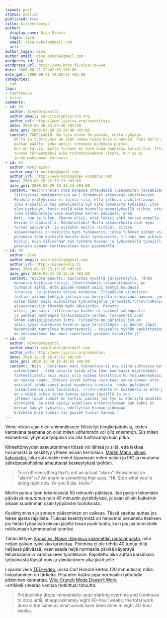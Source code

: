 ```yaml
---
layout: post
status: publish
published: true
title: Kiireettömyys
author:
  display_name: Oiva Eskola
  login: oiva
  email: oiva.eskola@gmail.com
  url: ''
author_login: oiva
author_email: oiva.eskola@gmail.com
wordpress_id: 144
wordpress_url: http://www.bobs.fi/oiva/?p=144
date: 2008-08-21 22:02:15 +03:00
date_gmt: 2008-08-21 19:02:15 +03:00
categories:
- työ
tags:
- tuottavuus
- kiire
comments:
- id: 83
  author: Aivoterapeutti
  author_email: sanoittaja@lyyrica.org
  author_url: http://www.lyyrica.org/sanoittaja
  date: 2008-08-28 23:29:40 +03:00
  date_gmt: 2008-08-28 20:29:40 +03:00
  content: TODELLAKIN! Mä tein ennen 8h päivää, mutta nykyään
    6h:ta ja tuottavuus on ihan samaa tasoa kuin ennenkin. Toki mulla on provikka
    palkan päälle, joka potkii tekemään pidempää päivää
    kun on tarvis, mutta turhaan ei tule enää duunissa lorvailtua. Ittensä
    tuntee tärkeemmäksi eikä työnantajaakaan vituta, kun se ei
    joudu maksamaan turhasta.
- id: 84
  author: Moninainen
  author_email: mnainen@gmail.com
  author_url: http://www.moninainen.vuodatus.net
  date: 2008-08-29 22:33:13 +03:00
  date_gmt: 2008-08-29 19:33:13 +03:00
  content: "Hei!\r\nOlen itse monessa yhteydessä (useimmiten jaksamiseen ja tuottavuuteen
    liittyvissä seminaareissa ym.) törmännyt aikavaras-käsitteeseen.
    Minusta yrityksissä ei tajuta sitä, että jatkuva tavoitettavuus
    joko s-postilla tai puhelimella syö sitä tehokasta työaikaa. Itse
    olen pyrkinyt, tosin vielä aika huonolla menestyksellä siihen, että
    luen sähköposteja vain muutaman kerran päivässä, enkä
    heti, kun se tulee. Ihanne olisi, että lukisi ehkä kerran aamulla ja
    kerran iltapäivällä. Mahdotontako? Muita aikavarkaita ovat myös
    turhat palaverit (ja niitähän meillä riittää). Sitten
    aikavarkaiksi on mainittu myös työkaverit, jotka tulevat siihen viereen
    puhumaan ihan kaikista muista kuin työasioista. \r\nJos nuo aikavarkaat saadaan
    kuriin, niin silloinhan tuo työteho kasvaa ja lyhyemmällä työajalla
    päästään samaan tuottavuuteen kuin pidemmällä."
- id: 85
  author: Oiva
  author_email: oiva.eskola@gmail.com
  author_url: http://oivaeskola.fi
  date: 2008-08-31 23:13:16 +03:00
  date_gmt: 2008-08-31 20:13:16 +03:00
  content: "Aivoterapeutti: kuulostaa hyvältä järjestelyltä. Tähän
    mennessä kaikissa töissä, lähettihommia lukuunottamatta, on
    tuntunut siltä, että päivän hommat saisi tehtyä kuudessa
    tunnissa. Ja joissain töissä kolmessa. Iltapäivän viimeisten
    tuntien aikana tehtyjä juttuja saa korjailla seuraavana aamuna, jne. Mutta
    miten tämän saisi muotoiltua työnantajalle järkevästi?\r\n\r\nMoninainen:
    aikavarkaisiin törmään myös päivittäin. Parasta
    olisi, jos saisi filtteröityä kaikki ei-tärkeät sähköpostit
    ja puhelut myöhempää tarkistamista varten. Työkaverit ovat
    vähän kaksipiippuinen juttu. Toisaalta en pärjäisi jos en
    voisi kysyä viereisen kaverin apua tarvittaessa (ja huonot läpät
    keventävät tunnelmaa huomattavasti) - toisaalta työhön keskittyminen
    on extravaikeaa kun muut repeilevät youtube-videoille ;)"
- id: 332
  author: aivoterapeutti
  author_email: samulimuli@hotmail.com
  author_url: http://www.lyyrica.org/demoboxi
  date: 2008-12-18 18:45:52 +02:00
  date_gmt: 2008-12-18 15:45:52 +02:00
  content: "Niin.. Kovinkaan moni työnantaja ei ole siinä suhteessa kovin
    valveutunut , eikä asiasta taida olla ihan kauheasti näyttöäkään.
    Tieteellisesti asia voisi olla vaikea tutkittava ku totuudenmukaisia vastauksia
    on vaikea saada. Ihmiset eivät kehtaa useinkaan sanoa ääneen että
    voisivat tehdä samat asiat kuudessa tunnissa, koska pelkäävät
    leimautuvansa vain laiskoiksi. \r\n\r\nFakta on kuitenkin se että päivässä
    on x määrä aikaa jonka jaksaa painaa täysillä ja sen
    jälkeen loput tunnit on turhia, paitsi jos työ ei edellytä minkäänlaista
    aivotyötä. Se että pystyy uudelleen orientoitumaan kun takki on
    kerran käynyt tyhjäksi, edellyttää hieman pidempää
    breikkiä kuin tunnin tai puolen tunnin taukoa."
---
```

<p>Viime viikon ajan olen enimmäkseen fiilistellyt blogikirjoituksia, joiden kantavana teemana on ollut miten <em>vähemmän voi olla enemmän</em>. Siis miten esimerkiksi lyhyempi työpäivä voi olla tuottavampi kuin pitkä.</p>
<p>Kiireettömyyden saavuttaminen töissä voi lähteä jo siitä, että lakkaa hosumasta ja keskittyy yhteen asiaan kerrallaan. <a title="43 Folders: Who moved my brain?" href="http://www.43folders.com/2008/08/14/who-moved-my-brain">Merlin Mann julkaisi kalvosetin</a>, joka sai ainakin minut tajuamaan miten paljon jo IRC ja muutama sähköpostiohjelma aiheuttavat keskeytyksiä työhöni.</p>
<blockquote><p>Turn off everything that's not an actual "alarm". Know what an "alarm" is? An alarm is something that says, "Hi. Stop what you're doing right now. Or you'll die. Honk."</p></blockquote>
<p>Merlin puhuu työn tekemisestä 50 minuutin pätkissä. Itse pystyn tekemään päivässä <em>muutamia</em> noin 45 minuutin pyrähdyksiä, ja saan silloin kuitenkin aikaan suurimman osan työpäiväni tuotoksista.</p>
<p>Keskittyminen ja zoneen pääseminen on vaikeaa. Tässä saattaa auttaa jos tekee ajasta rajallista. Tiukkaa keskittymistä on helpompi perustella itselleen jos tietää työpäivää olevan jäljellä tasan puoli tuntia, kuin jos jää toimistolle roikkumaan kymmeneksi tunniksi.</p>
<p>Tähän liittyen <a title="Forbes misses the point of the 4-day work week " href="http://www.37signals.com/svn/posts/1209-forbes-misses-the-point-of-the-4-day-work-week">Signal vs. Noise -blogissa väännettiin rautalangasta</a>, mitä neljän päivän työviikko tarkoittaa. Pointtina ei ole tehdä 40 tuntia töitä neljässä päivässä, vaan saada neljä normaalia päivää käytettyä tehokkaammin varsinaiseen työntekoon. Rajoitettu aika auttaa karsimaan työpäivästä löysät pois ja ylimääräinen aika jää itselle.</p>
<p>Lopuksi vielä <a title="Slowing down in a world built for speed" href="http://ted.com/index.php/talks/carl_honore_praises_slowness.html">TED-video</a>, jossa Carl Honore kertoo (20 minuutissa) miksi hidastaminen on tärkeää. Hitauden lisäksi jopa normaalin työtahdin pitäminen kannattaa. <a href="http://www.igda.org/articles/erobinson_crunch.php">Why Crunch Mode Doesn't Work<br />
</a>-artikkeli siteeraa vanhaa (tutkittua) totuutta:</p>
<blockquote><p>Productivity drops immediately upon starting overtime and continues to drop until, at approximately eight 60-hour weeks, the total work done is the same as what would have been done in eight 40-hour weeks.</p></blockquote>
